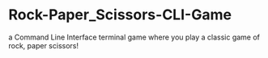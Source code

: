 # Rock-Paper_Scissors-CLI-Game
a Command Line Interface terminal game where you play a classic game of rock, paper scissors! 
